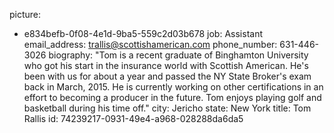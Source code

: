 picture:
  - e834befb-0f08-4e1d-9ba5-559c2d03b678
job: Assistant
email_address: trallis@scottishamerican.com
phone_number: 631-446-3026
biography: "Tom is a recent graduate of Binghamton University who got his start in the insurance world with Scottish American. He's been with us for about a year and passed the NY State Broker's exam back in March, 2015. He is currently working on other certifications in an effort to becoming a producer in the future. Tom enjoys playing golf and basketball during his time off."
city: Jericho
state: New York
title: Tom Rallis
id: 74239217-0931-49e4-a968-028288da6da5
